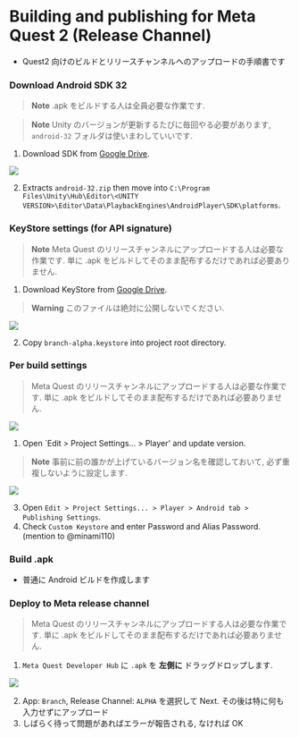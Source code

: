 ﻿# Building and publishing for Meta Quest 2 (Release Channel)

- Quest2 向けのビルドとリリースチャンネルへのアップロードの手順書です

### Download Android SDK 32

> **Note**
> .apk をビルドする人は全員必要な作業です.

> **Note**
> Unity のバージョンが更新するたびに毎回やる必要があります, `android-32` フォルダは使いまわしていいです.

1. Download SDK from [Google Drive](https://drive.google.com/drive/u/1/folders/1veY9o9A6R2ql1FwOFO0pbo8SLrUwEYwu).

![](https://i.gyazo.com/aaf7c3f09c0c983580703fef5ee969ed.png)

2. Extracts `android-32.zip` then move
   into `C:\Program Files\Unity\Hub\Editor\<UNITY VERSION>\Editor\Data\PlaybackEngines\AndroidPlayer\SDK\platforms`.

### KeyStore settings (for API signature)

> **Note**
> Meta Quest のリリースチャンネルにアップロードする人は必要な作業です. 単に .apk をビルドしてそのまま配布するだけであれば必要ありません.

1. Download KeyStore from [Google Drive](https://drive.google.com/drive/u/1/folders/1Lnag0VZSbb2BxFMgSzJCirLm5YEf2WV0).

> **Warning**
> このファイルは絶対に公開しないでください.

![](https://i.gyazo.com/29e09c3557956f5993d4f528b1d683b6.png)

2. Copy `branch-alpha.keystore` into project root directory.

### Per build settings

> Meta Quest のリリースチャンネルにアップロードする人は必要な作業です. 単に .apk をビルドしてそのまま配布するだけであれば必要ありません.

![](https://i.gyazo.com/bed4d3b305d31457658b948a5aa0cbc4.png)

1. Open `Edit > Project Settings... > Player' and update version.

> **Note**
> 事前に前の誰かが上げているバージョン名を確認しておいて, 必ず重複しないように設定します.

![](https://i.gyazo.com/c79fc22f174d5119c9a3320e00f1e1a8.png)

3. Open `Edit > Project Settings... > Player > Android tab > Publishing Settings`.
4. Check `Custom Keystore` and enter Password and Alias Password. (mention to @minami110)

### Build .apk

- 普通に Android ビルドを作成します

### Deploy to Meta release channel

> Meta Quest のリリースチャンネルにアップロードする人は必要な作業です. 単に .apk をビルドしてそのまま配布するだけであれば必要ありません.

1. `Meta Quest Developer Hub` に `.apk` を **左側に** ドラッグドロップします.

![](https://i.gyazo.com/75a25b8cf75675939938afc9ebb77161.png)

2. App: `Branch`, Release Channel: `ALPHA` を選択して Next. その後は特に何も入力せずにアップロード
3. しばらく待って問題があればエラーが報告される, なければ OK



